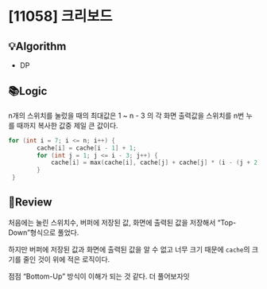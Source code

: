 # [11058] 크리보드
## 💡Algorithm
- DP
## 📚Logic
n개의 스위치를 눌렀을 때의 최대값은 1 ~ n - 3 의 각 화면 출력값을 스위치를 n번 누를 때까지 복사한 값중 제일 큰 값이다.

```c++
for (int i = 7; i <= n; i++) {
        cache[i] = cache[i - 1] + 1;
        for (int j = 1; j <= i - 3; j++) {
            cache[i] = max(cache[i], cache[j] + cache[j] * (i - (j + 2)));
        }
 }
```
## 📝Review
처음에는 눌린 스위치수, 버퍼에 저장된 값, 화면에 출력된 값을 저장해서 “Top-Down”형식으로 풀었다.

하지만 버퍼에 저장된 값과 화면에 출력된 값을 알 수 없고 너무 크기 때문에 ```cache```의 크기를 줄인 것이 위에 적은 로직이다.

점점 “Bottom-Up” 방식이 이해가 되는 것 같다. 더 풀어보자잇
